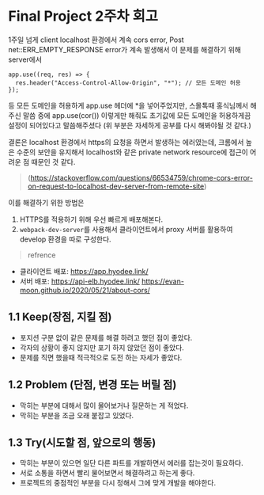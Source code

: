 # Final Project 2주차 회고

1주일 넘게 client localhost 환경에서 계속 cors error, Post net::ERR_EMPTY_RESPONSE error가
계속 발생해서 이 문제를 해결하기 위해 server에서

```
app.use((req, res) => {
  res.header("Access-Control-Allow-Origin", "*"); // 모든 도메인 허용
});
```

등 모든 도메인을 허용하게 app.use 헤더에 \*을 넣어주었지만, 스몰톡때 홍식님께서 해주신 말씀 중에
app.use(cor()) 이렇게만 해줘도 초기값에 모든 도메인을 허용하게끔 설정이 되어있다고 말씀해주셨다
(위 부분은 자세하게 공부를 다시 해봐야될 것 같다.)

결론은 localhost 환경에서 https의 요청을 하면서 발생하는 에러였는데,
크롬에서 높은 수준의 보안을 유지해서 localhost와 같은 private network resource에 접근이 어려운 점
때문인 것 같다.

> (https://stackoverflow.com/questions/66534759/chrome-cors-error-on-request-to-localhost-dev-server-from-remote-site)

이를 해결하기 위한 방법은

1. HTTPS를 적용하기 위해 우선 빠르게 배포해본다.
2. `webpack-dev-server`를 사용해서 클라이언트에서 proxy 서버를 활용하여 develop 환경을
   따로 구성한다.

> refrence

- 클라이언트 배포: https://app.hyodee.link/
- 서버 배포: https://api-elb.hyodee.link/
  https://evan-moon.github.io/2020/05/21/about-cors/

## 1.1 Keep(장점, 지킬 점)
- 포지션 구분 없이 같은 문제를 해결 하려고 했던 점이 좋았다. 
-  각자의 상황이 좋지 않지만 포기 하지 않았던 점이 좋았다. 
-  문제를 직면 했을때 적극적으로 도전 하는 자세가 좋았다. 

## 1.2 Problem (단점, 변경 또는 버릴 점)
 - 막히는 부분에 대해서 많이 물어보거나 질문하는 게 적었다. 
 - 막히는 부분을 조금 오래 붙잡고 있었다. 
  
## 1.3 Try(시도할 점, 앞으로의 행동)
 - 막히는 부분이 있으면 일단 다른 파트를 개발하면서 에러를 잡는것이 필요하다. 
 - 서로 소통을 하면서 빨리 물어보면서 해결하려고 하는게 좋다. 
 - 프로젝트의 중점적인 부분을 다시 정해서 그에 맞게 개발을 해야한다. 

